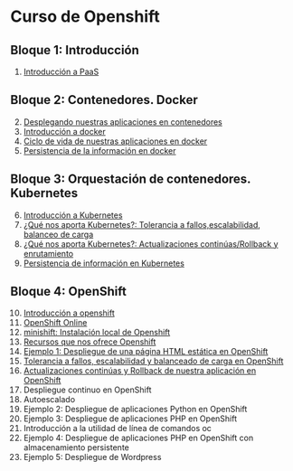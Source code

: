 # Curso de Openshift

## Bloque 1: Introducción

1. [Introducción a PaaS](curso/u01)

## Bloque 2: Contenedores. Docker

2. [Desplegando nuestras aplicaciones en contenedores](curso/u02)
3. [Introducción a docker](curso/u03)
4. [Ciclo de vida de nuestras aplicaciones en docker](curso/u04)
5. [Persistencia de la información en docker](curso/u05)

## Bloque 3: Orquestación de contenedores. Kubernetes

6. [Introducción a Kubernetes](curso/u06)
7. [¿Qué nos aporta Kubernetes?: Tolerancia a fallos,escalabilidad, balanceo de carga](curso/u07)
8. [¿Qué nos aporta Kubernetes?: Actualizaciones continúas/Rollback y enrutamiento](curso/u08)
9. [Persistencia de información en Kubernetes](curso/u09)

## Bloque 4: OpenShift

10. [Introducción a openshift](curso/u10)
11. [OpenShift Online](curso/u11)
12. [minishift: Instalación local de Openshift](curso/u12)
13. [Recursos que nos ofrece Openshift](curso/u13)
14. [Ejemplo 1: Despliegue de una página HTML estática en OpenShift](curso/u14)
15. [Tolerancia a fallos, escalabilidad y balanceado de carga en OpenShift](curso/u15)
16. [Actualizaciones continúas y Rollback de nuestra aplicación en OpenShift](curso/u16)
17. Despliegue continuo en OpenShift
18. Autoescalado
15. Ejemplo 2: Despliegue de aplicaciones Python en OpenShift
16. Ejemplo 3: Despliegue de aplicaciones PHP en OpenShift
17. Introducción a la utilidad de línea de comandos oc
18. Ejemplo 4: Despliegue de aplicaciones PHP en OpenShift con almacenamiento persistente
19. Ejemplo 5: Despliegue de Wordpress
